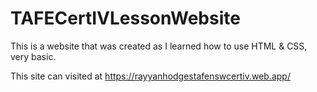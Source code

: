 # TAFECertIVLessonWebsite
This is a website that was created as I learned how to use HTML & CSS, very basic.

This site can visited at https://rayyanhodgestafenswcertiv.web.app/
